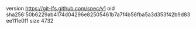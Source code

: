 version https://git-lfs.github.com/spec/v1
oid sha256:50b6229ab4174d04296e82505461b7a7f4b56fba5a3d353f42b9d83ee111e0f1
size 4732
